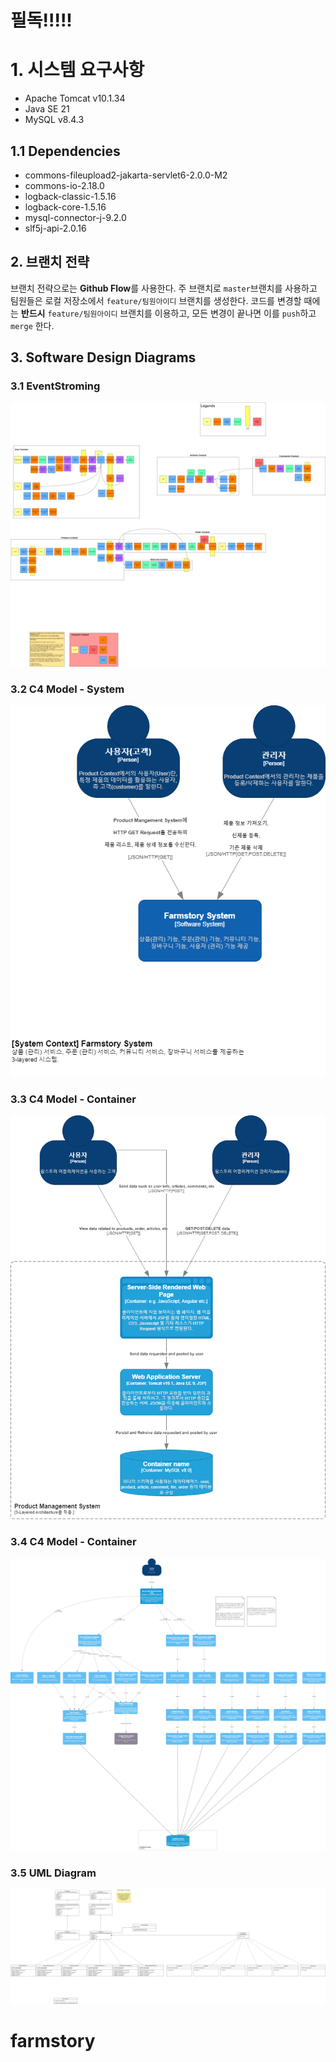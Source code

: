 # 필독!!!!!

# 1. 시스템 요구사항

- Apache Tomcat v10.1.34
- Java SE 21
- MySQL v8.4.3

## 1.1 Dependencies

- commons-fileupload2-jakarta-servlet6-2.0.0-M2
- commons-io-2.18.0
- logback-classic-1.5.16
- logback-core-1.5.16
- mysql-connector-j-9.2.0
- slf5j-api-2.0.16

## 2. 브랜치 전략

브랜치 전략으로는 **Github Flow**를 사용한다. 주 브랜치로 `master`브랜치를 사용하고 팀원들은 로컬 저장소에서 `feature/팀원아이디` 브랜치를 생성한다.
코드를 변경할 때에는 **반드시** `feature/팀원아이디` 브랜치를 이용하고, 모든 변경이 끝나면 이를 `push`하고 `merge` 한다.

## 3. Software Design Diagrams

### 3.1 EventStroming

![Alt text](./images/EventStorming.png)

### 3.2 C4 Model - System

![Alt text](./images/C4%20Model%20-%20System.png)

### 3.3 C4 Model - Container

![Alt text](./images/C4%20Model%20-%20Container.png)

### 3.4 C4 Model - Container

![Alt text](./images/C4%20Model%20-%20Component.png)

### 3.5 UML Diagram

![Alt text](./images/UML.png)
# farmstory
